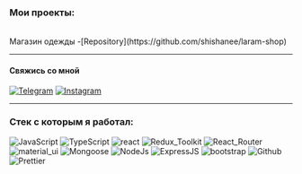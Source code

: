 
### Мои проекты:
<br>
Магазин одежды -[Repository](https://github.com/shishanee/laram-shop)
<br/>


---


#### Свяжись со мной

[![Telegram](https://img.shields.io/badge/Telegram-111111?style=for-the-badge&logo=telegram)](https://t.me/rasvom)
[![Instagram](https://img.shields.io/badge/Instagram-111111?style=for-the-badge&logo=instagram)](https://www.instagram.com/rasvom/)


---

### Стек с которым я работал:

![JavaScript](https://img.shields.io/badge/JavaScript-111111?style=for-the-badge&logo=JavaScript)
![TypeScript](https://img.shields.io/badge/TypeScript-111111?style=for-the-badge&logo=TypeScript)
![react](https://img.shields.io/badge/react-111111?style=for-the-badge&logo=React)
![Redux_Toolkit](https://img.shields.io/badge/Redux_Toolkit-111111?style=for-the-badge&logo=Redux)
![React_Router](https://img.shields.io/badge/React_Router-111111?style=for-the-badge&logo=ReactRouter)
![material_ui](https://img.shields.io/badge/material_ui-111111?style=for-the-badge&logo=MaterialUI)
![Mongoose](https://img.shields.io/badge/Mongoose-111111?style=for-the-badge&logo=MongoDB)
![NodeJs](https://img.shields.io/badge/NodeJs-111111?style=for-the-badge&logo=Node.js)
![ExpressJS](https://img.shields.io/badge/ExpressJS-111111?style=for-the-badge&logo=Express)
![bootstrap](https://img.shields.io/badge/bootstrap-111111?style=for-the-badge&logo=Bootstrap)
![Github](https://img.shields.io/badge/Github-111111?style=for-the-badge&logo=GitHub)
![Prettier](https://img.shields.io/badge/Prettier-111111?style=for-the-badge&logo=Prettier)
